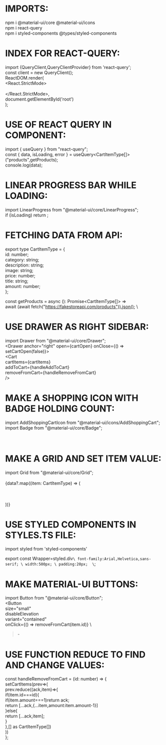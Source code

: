 # IMPORTS:
npm i @material-ui/core @material-ui/icons \
npm i react-query \
npm i styled-components @types/styled-components 


# INDEX FOR REACT-QUERY:
import {QueryClient,QueryClientProvider} from 'react-query'; \
const client = new QueryClient(); \
ReactDOM.render( \
<React.StrictMode> \
<QueryClientProvider client={client}><App /></QueryClientProvider> \
</React.StrictMode>, \
document.getElementById('root') \
); 


# USE OF REACT QUERY IN COMPONENT:
import { useQuery } from "react-query"; \
const { data, isLoading, error } = useQuery<CartItemType[]>("products",getProducts);  \
console.log(data); 


# LINEAR PROGRESS BAR WHILE LOADING:
import LinearProgress from "@material-ui/core/LinearProgress"; \
if (isLoading) return <LinearProgress />; 


# FETCHING DATA FROM API:
export type CartItemType = { \
id: number; \
category: string; \
description: string; \
image: string; \
price: number; \
title: string; \
amount: number; \
}; 

const getProducts = async (): Promise<CartItemType[]> =>  \
await (await fetch("https://fakestoreapi.com/products")).json(); \


# USE DRAWER AS RIGHT SIDEBAR:
import Drawer from "@material-ui/core/Drawer"; \
<Drawer anchor="right" open={cartOpen} onClose={() => setCartOpen(false)}> \
<Cart \
          cartItems={cartItems} \
          addToCart={handleAddToCart} \
          removeFromCart={handleRemoveFromCart} \
        /> \
</Drawer> 


# MAKE A SHOPPING ICON WITH BADGE HOLDING COUNT:
import AddShoppingCartIcon from "@material-ui/icons/AddShoppingCart"; \
import Badge from "@material-ui/core/Badge"; \
<Badge badgeContent={getTotalItems(cartItems)} color="error"> \
<AddShoppingCartIcon /> \
</Badge>


# MAKE A GRID AND SET ITEM VALUE:
import Grid from "@material-ui/core/Grid"; \
<Grid container spacing={3}> \
{data?.map((item: CartItemType) => ( \
<Grid item key={item.id} xs={12} sm={4}> \
<Item item={item} handleAddToCart={handleAddToCart} /> \
</Grid> \
))} \
</Grid>


# USE STYLED COMPONENTS IN STYLES.TS FILE:
import styled from 'styled-components' 

export const Wrapper=styled.div` \
font-family:Arial,Helvetica,sans-serif; \
width:500px; \
padding:20px;  \
`;


# MAKE MATERIAL-UI BUTTONS:
import Button from "@material-ui/core/Button"; \
<Button \
size="small" \
disableElevation \
variant="contained" \
onClick={() => removeFromCart(item.id)} \
> -</Button>


# USE FUNCTION REDUCE TO FIND AND CHANGE VALUES:
const handleRemoveFromCart = (id: number) => { \
setCartItems(prev=>( \
prev.reduce((ack,item)=>{ \
if(item.id===id){ \
if(item.amount===1)return ack; \
return [...ack,{...item,amount:item.amount-1}] \
}else{ \
return [...ack,item]; \
} \
},[] as CartItemType[]) \
)) \
};
